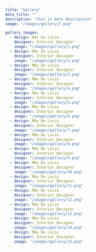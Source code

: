 ```yaml
---
title: "Gallery"
meta_title: ""
description: "this is meta description"
image: "/images/gallery/7.png"

gallery_images:
  - design: MAx De Lucia
    designer: Interior Designer
    image: "/images/gallery/1.png"
  - design: MAx De Lucia
    designer: Interior Designer
    image: "/images/gallery/2.png"
  - design: MAx De Lucia
    designer: Interior Designer
    image: "/images/gallery/3.png"
  - design: MAx De Lucia
    designer: Interior Designer
    image: "/images/gallery/4.png"
  - design: MAx De Lucia
    designer: Interior Designer
    image: "/images/gallery/5.png"
  - design: MAx De Lucia
    designer: Interior Designer
    image: "/images/gallery/6.png"
  - design: MAx De Lucia
    designer: Interior Designer
    image: "/images/gallery/7.png"
  - design: MAx De Lucia
    designer: Interior Designer
    image: "/images/gallery/8.png"
  - design: MAx De Lucia
    designer: Interior Designer
    image: "/images/gallery/9.png"
  - design: MAx De Lucia
    designer: Interior Designer
    image: "/images/gallery/10.png"
  - design: MAx De Lucia
    designer: Interior Designer
    image: "/images/gallery/11.png"
  - design: MAx De Lucia
    designer: Interior Designer
    image: "/images/gallery/12.png"
  - design: MAx De Lucia
    designer: Interior Designer
    image: "/images/gallery/13.png"
  - design: MAx De Lucia
    designer: Interior Designer
    image: "/images/gallery/14.png"
  - design: MAx De Lucia
    designer: Interior Designer
    image: "/images/gallery/15.png"
---
```

